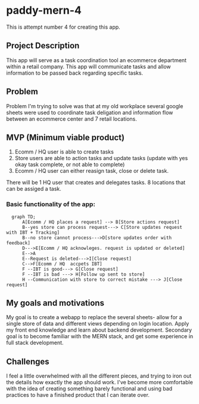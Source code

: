 # paddy-mern-4
This is attempt number 4 for creating this app. 

## Project Description
This app will serve as a task coordination tool an ecommerce department within a retail company. This app will communicate tasks and allow information to be passed back regarding specific tasks.

## Problem
Problem I'm trying to solve was that at my old workplace several google sheets were used to coordinate task deligation and information flow between an ecommerce center and 7 retail locations. 

## MVP (Minimum viable product)
1. Ecomm / HQ user is able to create tasks
2. Store users are able to action tasks and update tasks (update with yes okay task complete, or not able to complete)
3. Ecomm / HQ user can either reasign task, close or delete task.  

There will be 1 HQ user that creates and delegates tasks. 8 locations that can be assiged a task. 

### Basic functionality of the app:

```mermaid
  graph TD;
      A[Ecomm / HQ places a request] --> B[Store actions request]
      B--yes store can process request---> C[Store updates request with IBT + Tracking]
      B--no store cannot process--->D[store updates order with feedback]
      D--->E[Ecomm / HQ acknowleges. request is updated or deleted]
      E-->A
      E--Request is deleted--->I[Close request]
      C-->F[Ecomm / HQ  accpets IBT]
      F --IBT is good---> G[Close request]
      F --IBT is bad ---> H[Follow up sent to store]
      H --Communication with store to correct mistake ---> J[Close request]
```


## My goals and motivations
My goal is to create a webapp to replace the several sheets- allow for a single store of data and different views depending on login location. Apply my front end knowledge and learn about backend development. 
Secondary goal is to become familiar with the MERN stack, and get some experience in full stack development. 

## Challenges
I feel a little overwhelmed with all the different pieces, and trying to iron out the details how exactly the app should work.
I've become more comfortable with the idea of creating something barely functional and using bad practices to have a finished product that I can iterate over. 

